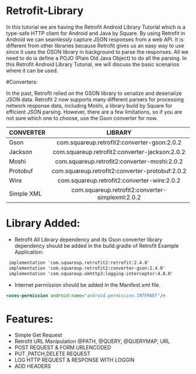 # Retrofit-Library

In this tutorial we are having the Retrofit Android Library Tutorial which is a type-safe HTTP client for Android and Java by Square. By using Retrofit in Android we can seamlessly capture JSON responses from a web API. It is different from other libraries because Retrofit gives us an easy way to use since it uses the GSON library in background to parse the responses. All we need to do is define a POJO (Plain Old Java Object) to do all the parsing. In this Retrofit Android Library Tutorial, we will discuss the basic scenarios where it can be used.

 



#Converters:

In the past, Retrofit relied on the GSON library to serialize and deserialize JSON data. Retrofit 2 now supports many different parsers for processing network response data, including Moshi, a library build by Square for efficient JSON parsing. However, there are a few limitations, so if you are not sure which one to choose, use the Gson converter for now.

| CONVERTER  | LIBRARY |
| ------------- |:-------------:|
| Gson  | com.squareup.retrofit2:converter-gson:2.0.2 |
| Jackson  | com.squareup.retrofit2:converter-jackson:2.0.2 |
| Moshi | com.squareup.retrofit2:converter-moshi:2.0.2  |
| Protobuf  | com.squareup.retrofit2:converter-protobuf:2.0.2 |
| Wire  | com.squareup.retrofit2:converter-wire:2.0.2 |
| Simple XML | com.squareup.retrofit2:converter-simplexml:2.0.2 |

 

# Library Added:
* Retrofit All Library dependency and its Gson converter library dependency should be added in the build.gradle of Retrofit Example Application:

```xml
 implementation 'com.squareup.retrofit2:retrofit:2.4.0'
 implementation 'com.squareup.retrofit2:converter-gson:2.4.0'
 implementation 'com.squareup.okhttp3:logging-interceptor:4.8.0'
```

* Internet permission should be added in the Manifest.xml file.
```xml
<uses-permission android:name="android.permission.INTERNET"/>
```


# Features:

* Simple Get Request
* Retrofit URL Manipulation
@PATH,
@QUERY,
@QUERYMAP,
URL
* POST REQUEST & FORM URLENCODED
* PUT ,PATCH,DELETE REQUEST
* LOG HTTP REQUEST & RESPONSE WITH LOGGIN
* ADD HEADERS
 
